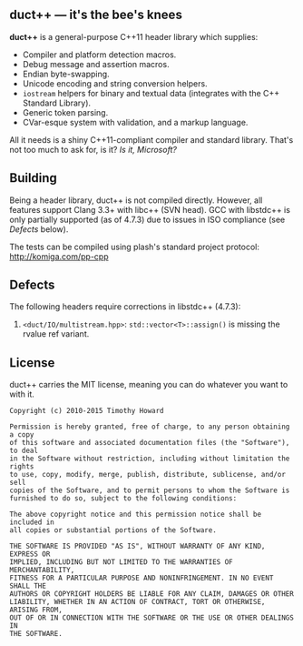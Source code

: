 
## duct++ — it's the bee's knees

**duct++** is a general-purpose C++11 header library which supplies:

* Compiler and platform detection macros.
* Debug message and assertion macros.
* Endian byte-swapping.
* Unicode encoding and string conversion helpers.
* `iostream` helpers for binary and textual data (integrates with the C++
  Standard Library).
* Generic token parsing.
* CVar-esque system with validation, and a markup language.

All it needs is a shiny C++11-compliant compiler and standard library.
That's not too much to ask for, is it? *Is it, Microsoft?*

## Building

Being a header library, duct++ is not compiled directly. However, all features
support Clang 3.3+ with libc++ (SVN head). GCC with libstdc++ is only partially
supported (as of 4.7.3) due to issues in ISO compliance (see *Defects* below).

The tests can be compiled using plash's standard project protocol:
http://komiga.com/pp-cpp

## Defects

The following headers require corrections in libstdc++ (4.7.3):

1. `<duct/IO/multistream.hpp>`:
   `std::vector<T>::assign()` is missing the rvalue ref variant.

## License

duct++ carries the MIT license, meaning you can do whatever you want to with it.

```
Copyright (c) 2010-2015 Timothy Howard

Permission is hereby granted, free of charge, to any person obtaining a copy
of this software and associated documentation files (the "Software"), to deal
in the Software without restriction, including without limitation the rights
to use, copy, modify, merge, publish, distribute, sublicense, and/or sell
copies of the Software, and to permit persons to whom the Software is
furnished to do so, subject to the following conditions:

The above copyright notice and this permission notice shall be included in
all copies or substantial portions of the Software.

THE SOFTWARE IS PROVIDED "AS IS", WITHOUT WARRANTY OF ANY KIND, EXPRESS OR
IMPLIED, INCLUDING BUT NOT LIMITED TO THE WARRANTIES OF MERCHANTABILITY,
FITNESS FOR A PARTICULAR PURPOSE AND NONINFRINGEMENT. IN NO EVENT SHALL THE
AUTHORS OR COPYRIGHT HOLDERS BE LIABLE FOR ANY CLAIM, DAMAGES OR OTHER
LIABILITY, WHETHER IN AN ACTION OF CONTRACT, TORT OR OTHERWISE, ARISING FROM,
OUT OF OR IN CONNECTION WITH THE SOFTWARE OR THE USE OR OTHER DEALINGS IN
THE SOFTWARE.
```
